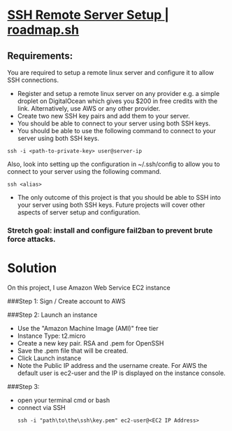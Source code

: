 # [SSH Remote Server Setup | roadmap.sh](https://roadmap.sh/projects/ssh-remote-server-setup)

## Requirements:
You are required to setup a remote linux server and configure it to allow SSH connections.

* Register and setup a remote linux server on any provider e.g. a simple droplet on DigitalOcean which gives you $200 in free credits with the link. Alternatively, use AWS or any other provider.
* Create two new SSH key pairs and add them to your server.
* You should be able to connect to your server using both SSH keys.
* You should be able to use the following command to connect to your server using both SSH keys.
```
ssh -i <path-to-private-key> user@server-ip
```
Also, look into setting up the configuration in ~/.ssh/config to allow you to connect to your server using the following command.

```
ssh <alias>
```

* The only outcome of this project is that you should be able to SSH into your server using both SSH keys. Future projects will cover other aspects of server setup and configuration.

### Stretch goal: install and configure fail2ban to prevent brute force attacks.

# Solution

On this project, I use Amazon Web Service EC2 instance

###Step 1: Sign / Create account to AWS

###Step 2: Launch an instance
* Use the "Amazon Machine Image (AMI)" free tier
* Instance Type: t2.micro
* Create a new key pair. RSA and .pem for OpenSSH
* Save the .pem file that will be created.
* Click Launch instance
* Note the Public IP address and the username create. For AWS the default user is ec2-user and the IP is displayed on the instance console.
  
###Step 3: 
* open your terminal cmd or bash
* connect via SSH
  ```
  ssh -i "path\to\the\ssh\key.pem" ec2-user@<EC2 IP Address>
  ```
  

